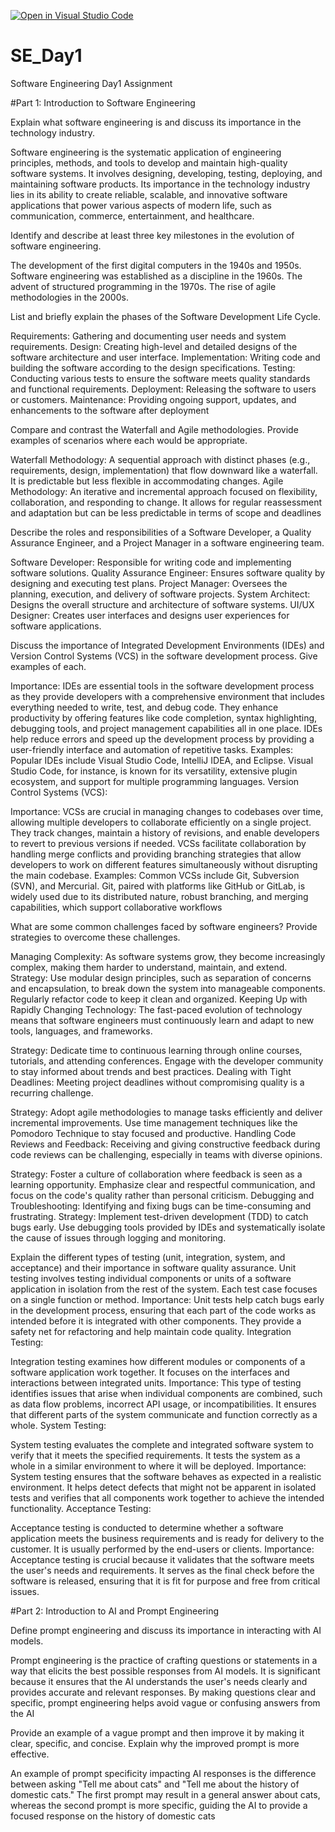 [![Open in Visual Studio Code](https://classroom.github.com/assets/open-in-vscode-2e0aaae1b6195c2367325f4f02e2d04e9abb55f0b24a779b69b11b9e10269abc.svg)](https://classroom.github.com/online_ide?assignment_repo_id=15570019&assignment_repo_type=AssignmentRepo)
# SE_Day1
Software Engineering Day1 Assignment

#Part 1: Introduction to Software Engineering

Explain what software engineering is and discuss its importance in the technology industry.

Software engineering is the systematic application of engineering principles, methods, and tools to develop and maintain high-quality software systems. It involves designing, developing, testing, deploying, and maintaining software products. Its importance in the technology industry lies in its ability to create reliable, scalable, and innovative software applications that power various aspects of modern life, such as communication, commerce, entertainment, and healthcare.

Identify and describe at least three key milestones in the evolution of software engineering.

The development of the first digital computers in the 1940s and 1950s. Software engineering was established as a discipline in the 1960s. The advent of structured programming in the 1970s. The rise of agile methodologies in the 2000s.

List and briefly explain the phases of the Software Development Life Cycle.

Requirements: Gathering and documenting user needs and system requirements. 
Design: Creating high-level and detailed designs of the software architecture and user interface. 
Implementation: Writing code and building the software according to the design specifications. 
Testing: Conducting various tests to ensure the software meets quality standards and functional requirements. 
Deployment: Releasing the software to users or customers. 
Maintenance: Providing ongoing support, updates, and enhancements to the software after deployment

Compare and contrast the Waterfall and Agile methodologies. Provide examples of scenarios where each would be appropriate.

Waterfall Methodology: A sequential approach with distinct phases (e.g., requirements, design, implementation) that flow downward like a waterfall. It is predictable but less flexible in accommodating changes.
Agile Methodology: An iterative and incremental approach focused on flexibility, collaboration, and responding to change. It allows for regular reassessment and adaptation but can be less predictable in terms of scope and deadlines

Describe the roles and responsibilities of a Software Developer, a Quality Assurance Engineer, and a Project Manager in a software engineering team.

Software Developer: Responsible for writing code and implementing software solutions.
Quality Assurance Engineer: Ensures software quality by designing and executing test plans. 
Project Manager: Oversees the planning, execution, and delivery of software projects. 
System Architect: Designs the overall structure and architecture of software systems. 
UI/UX Designer: Creates user interfaces and designs user experiences for software applications.

Discuss the importance of Integrated Development Environments (IDEs) and Version Control Systems (VCS) in the software development process. Give examples of each.

Importance: IDEs are essential tools in the software development process as they provide developers with a comprehensive environment that includes everything needed to write, test, and debug code. They enhance productivity by offering features like code completion, syntax highlighting, debugging tools, and project management capabilities all in one place. IDEs help reduce errors and speed up the development process by providing a user-friendly interface and automation of repetitive tasks. Examples: Popular IDEs include Visual Studio Code, IntelliJ IDEA, and Eclipse. Visual Studio Code, for instance, is known for its versatility, extensive plugin ecosystem, and support for multiple programming languages. Version Control Systems (VCS):

Importance: VCSs are crucial in managing changes to codebases over time, allowing multiple developers to collaborate efficiently on a single project. They track changes, maintain a history of revisions, and enable developers to revert to previous versions if needed. VCSs facilitate collaboration by handling merge conflicts and providing branching strategies that allow developers to work on different features simultaneously without disrupting the main codebase. Examples: Common VCSs include Git, Subversion (SVN), and Mercurial. Git, paired with platforms like GitHub or GitLab, is widely used due to its distributed nature, robust branching, and merging capabilities, which support collaborative workflows


What are some common challenges faced by software engineers? Provide strategies to overcome these challenges.

Managing Complexity: As software systems grow, they become increasingly complex, making them harder to understand, maintain, and extend.
Strategy: Use modular design principles, such as separation of concerns and encapsulation, to break down the system into manageable components. Regularly refactor code to keep it clean and organized. Keeping Up with Rapidly Changing Technology: The fast-paced evolution of technology means that software engineers must continuously learn and adapt to new tools, languages, and frameworks.

Strategy: Dedicate time to continuous learning through online courses, tutorials, and attending conferences. Engage with the developer community to stay informed about trends and best practices. Dealing with Tight Deadlines: Meeting project deadlines without compromising quality is a recurring challenge.

Strategy: Adopt agile methodologies to manage tasks efficiently and deliver incremental improvements. Use time management techniques like the Pomodoro Technique to stay focused and productive. Handling Code Reviews and Feedback: Receiving and giving constructive feedback during code reviews can be challenging, especially in teams with diverse opinions.

Strategy: Foster a culture of collaboration where feedback is seen as a learning opportunity. Emphasize clear and respectful communication, and focus on the code's quality rather than personal criticism. Debugging and Troubleshooting: Identifying and fixing bugs can be time-consuming and frustrating.
Strategy: Implement test-driven development (TDD) to catch bugs early. Use debugging tools provided by IDEs and systematically isolate the cause of issues through logging and monitoring.

Explain the different types of testing (unit, integration, system, and acceptance) and their importance in software quality assurance.
Unit testing involves testing individual components or units of a software application in isolation from the rest of the system. Each test case focuses on a single function or method. Importance: Unit tests help catch bugs early in the development process, ensuring that each part of the code works as intended before it is integrated with other components. They provide a safety net for refactoring and help maintain code quality. Integration Testing:

Integration testing examines how different modules or components of a software application work together. It focuses on the interfaces and interactions between integrated units. Importance: This type of testing identifies issues that arise when individual components are combined, such as data flow problems, incorrect API usage, or incompatibilities. It ensures that different parts of the system communicate and function correctly as a whole. System Testing:

System testing evaluates the complete and integrated software system to verify that it meets the specified requirements. It tests the system as a whole in a similar environment to where it will be deployed. Importance: System testing ensures that the software behaves as expected in a realistic environment. It helps detect defects that might not be apparent in isolated tests and verifies that all components work together to achieve the intended functionality. Acceptance Testing:

Acceptance testing is conducted to determine whether a software application meets the business requirements and is ready for delivery to the customer. It is usually performed by the end-users or clients. Importance: Acceptance testing is crucial because it validates that the software meets the user's needs and requirements. It serves as the final check before the software is released, ensuring that it is fit for purpose and free from critical issues.

#Part 2: Introduction to AI and Prompt Engineering


Define prompt engineering and discuss its importance in interacting with AI models.

Prompt engineering is the practice of crafting questions or statements in a way that elicits the best possible responses from AI models. It is significant because it ensures that the AI understands the user's needs clearly and provides accurate and relevant responses. By making questions clear and specific, prompt engineering helps avoid vague or confusing answers from the AI​

Provide an example of a vague prompt and then improve it by making it clear, specific, and concise. Explain why the improved prompt is more effective.

An example of prompt specificity impacting AI responses is the difference between asking "Tell me about cats" and "Tell me about the history of domestic cats." The first prompt may result in a general answer about cats, whereas the second prompt is more specific, guiding the AI to provide a focused response on the history of domestic cats
